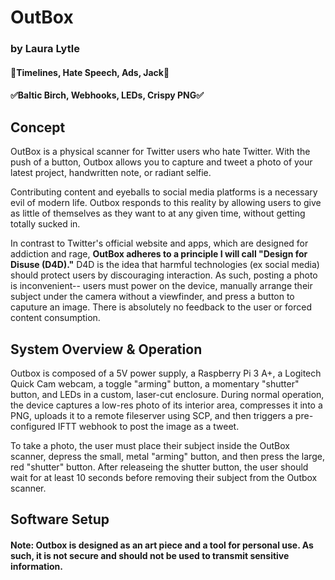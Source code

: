# OutBox
### by Laura Lytle
#### 🚫Timelines, Hate Speech, Ads, Jack🚫
#### ✅Baltic Birch, Webhooks, LEDs, Crispy PNG✅

## Concept
OutBox is a physical scanner for Twitter users who hate Twitter. With the push of a button, Outbox allows you to capture and tweet a photo of your latest project, handwritten note, or radiant selfie.

Contributing content and eyeballs to social media platforms is a necessary evil of modern life. Outbox responds to this reality by allowing users to give as little of themselves as they want to at any given time, without getting totally sucked in. 

In contrast to Twitter's official website and apps, which are designed for addiction and rage, **OutBox adheres to a principle I will call "Design for Disuse (D4D)."** D4D is the idea that harmful technologies (ex social media) should protect users by discouraging interaction. As such, posting a photo is inconvenient-- users must power on the device, manually arrange their subject under the camera without a viewfinder, and press a button to caputure an image. There is absolutely no feedback to the user or forced content consumption.

## System Overview & Operation
Outbox is composed of a 5V power supply, a Raspberry Pi 3 A+, a Logitech Quick Cam webcam, a toggle "arming" button, a momentary "shutter" button, and LEDs in a custom, laser-cut enclosure. During normal operation, the device captures a low-res photo of its interior area, compresses it into a PNG, uploads it to a remote fileserver using SCP, and then triggers a pre-configured IFTT webhook to post the image as a tweet. 

To take a photo, the user must place their subject inside the OutBox scanner, depress the small, metal "arming" button, and then press the large, red "shutter" button. After releaseing the shutter button, the user should wait for at least 10 seconds before removing their subject from the Outbox scanner.

## Software Setup

#### Note: Outbox is designed as an art piece and a tool for personal use. As such, it is not secure and should not be used to transmit sensitive information.
 
